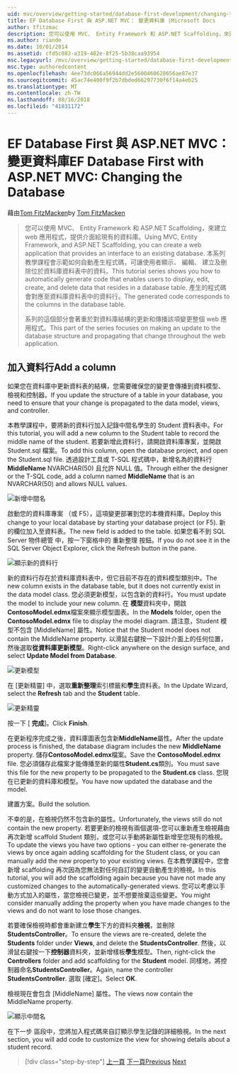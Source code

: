 ```yaml
---
uid: mvc/overview/getting-started/database-first-development/changing-the-database
title: EF Database First 與 ASP.NET MVC： 變更資料庫 |Microsoft Docs
author: tfitzmac
description: 您可以使用 MVC、 Entity Framework 和 ASP.NET Scaffolding，來建立 web 應用程式，提供介面給現有的資料庫。 本教學課程的里...
ms.author: riande
ms.date: 10/01/2014
ms.assetid: cfd5c083-a319-482e-8f25-5b38caa93954
msc.legacyurl: /mvc/overview/getting-started/database-first-development/changing-the-database
msc.type: authoredcontent
ms.openlocfilehash: 4ee73dc066a56944dd2e5600460628656ae87e37
ms.sourcegitcommit: 45ac74e400f9f2b7dbded66297730f6f14a4eb25
ms.translationtype: MT
ms.contentlocale: zh-TW
ms.lasthandoff: 08/16/2018
ms.locfileid: "41831172"
---
```

<a name="ef-database-first-with-aspnet-mvc-changing-the-database"></a><span data-ttu-id="c9476-104">EF Database First 與 ASP.NET MVC： 變更資料庫</span><span class="sxs-lookup"><span data-stu-id="c9476-104">EF Database First with ASP.NET MVC: Changing the Database</span></span>
====================
<span data-ttu-id="c9476-105">藉由[Tom FitzMacken](https://github.com/tfitzmac)</span><span class="sxs-lookup"><span data-stu-id="c9476-105">by [Tom FitzMacken](https://github.com/tfitzmac)</span></span>

> <span data-ttu-id="c9476-106">您可以使用 MVC、 Entity Framework 和 ASP.NET Scaffolding，來建立 web 應用程式，提供介面給現有的資料庫。</span><span class="sxs-lookup"><span data-stu-id="c9476-106">Using MVC, Entity Framework, and ASP.NET Scaffolding, you can create a web application that provides an interface to an existing database.</span></span> <span data-ttu-id="c9476-107">本系列教學課程會示範如何自動產生程式碼，可讓使用者顯示、 編輯、 建立及刪除位於資料庫資料表中的資料。</span><span class="sxs-lookup"><span data-stu-id="c9476-107">This tutorial series shows you how to automatically generate code that enables users to display, edit, create, and delete data that resides in a database table.</span></span> <span data-ttu-id="c9476-108">產生的程式碼會對應至資料庫資料表中的資料行。</span><span class="sxs-lookup"><span data-stu-id="c9476-108">The generated code corresponds to the columns in the database table.</span></span>
> 
> <span data-ttu-id="c9476-109">系列的這個部分會著重於對資料庫結構的更新和傳播該項變更整個 web 應用程式。</span><span class="sxs-lookup"><span data-stu-id="c9476-109">This part of the series focuses on making an update to the database structure and propagating that change throughout the web application.</span></span>


## <a name="add-a-column"></a><span data-ttu-id="c9476-110">加入資料行</span><span class="sxs-lookup"><span data-stu-id="c9476-110">Add a column</span></span>

<span data-ttu-id="c9476-111">如果您在資料庫中更新資料表的結構，您需要確保您的變更會傳播到資料模型、 檢視和控制器。</span><span class="sxs-lookup"><span data-stu-id="c9476-111">If you update the structure of a table in your database, you need to ensure that your change is propagated to the data model, views, and controller.</span></span>

<span data-ttu-id="c9476-112">本教學課程中，要將新的資料行加入記錄中間名學生的 Student 資料表中。</span><span class="sxs-lookup"><span data-stu-id="c9476-112">For this tutorial, you will add a new column to the Student table to record the middle name of the student.</span></span> <span data-ttu-id="c9476-113">若要新增此資料行，請開啟資料庫專案，並開啟 Student.sql 檔案。</span><span class="sxs-lookup"><span data-stu-id="c9476-113">To add this column, open the database project, and open the Student.sql file.</span></span> <span data-ttu-id="c9476-114">透過設計工具或 T-SQL 程式碼中，新增名為的資料行**MiddleName** NVARCHAR(50) 且允許 NULL 值。</span><span class="sxs-lookup"><span data-stu-id="c9476-114">Through either the designer or the T-SQL code, add a column named **MiddleName** that is an NVARCHAR(50) and allows NULL values.</span></span>

![新增中間名](changing-the-database/_static/image1.png)

<span data-ttu-id="c9476-116">啟動您的資料庫專案 （或 F5），這項變更部署到您的本機資料庫。</span><span class="sxs-lookup"><span data-stu-id="c9476-116">Deploy this change to your local database by starting your database project (or F5).</span></span> <span data-ttu-id="c9476-117">新的欄位加入至資料表。</span><span class="sxs-lookup"><span data-stu-id="c9476-117">The new field is added to the table.</span></span> <span data-ttu-id="c9476-118">如果您看不到 SQL Server 物件總管 中，按一下窗格中的 重新整理 按鈕。</span><span class="sxs-lookup"><span data-stu-id="c9476-118">If you do not see it in the SQL Server Object Explorer, click the Refresh button in the pane.</span></span>

![顯示新的資料行](changing-the-database/_static/image2.png)

<span data-ttu-id="c9476-120">新的資料行存在於資料庫資料表中，但它目前不存在的資料模型類別中。</span><span class="sxs-lookup"><span data-stu-id="c9476-120">The new column exists in the database table, but it does not currently exist in the data model class.</span></span> <span data-ttu-id="c9476-121">您必須更新模型，以包含新的資料行。</span><span class="sxs-lookup"><span data-stu-id="c9476-121">You must update the model to include your new column.</span></span> <span data-ttu-id="c9476-122">在 **模型**資料夾中，開啟**ContosoModel.edmx**檔案來顯示模型圖表。</span><span class="sxs-lookup"><span data-stu-id="c9476-122">In the **Models** folder, open the **ContosoModel.edmx** file to display the model diagram.</span></span> <span data-ttu-id="c9476-123">請注意，Student 模型不包含 [MiddleName] 屬性。</span><span class="sxs-lookup"><span data-stu-id="c9476-123">Notice that the Student model does not contain the MiddleName property.</span></span> <span data-ttu-id="c9476-124">以滑鼠右鍵按一下設計介面上的任何位置，然後選取**從資料庫更新模型**。</span><span class="sxs-lookup"><span data-stu-id="c9476-124">Right-click anywhere on the design surface, and select **Update Model from Database**.</span></span>

![更新模型](changing-the-database/_static/image3.png)

<span data-ttu-id="c9476-126">在 [更新精靈] 中，選取**重新整理**索引標籤和**學生**資料表。</span><span class="sxs-lookup"><span data-stu-id="c9476-126">In the Update Wizard, select the **Refresh** tab and the **Student** table.</span></span>

![更新精靈](changing-the-database/_static/image4.png)

<span data-ttu-id="c9476-128">按一下 [ **完成**]。</span><span class="sxs-lookup"><span data-stu-id="c9476-128">Click **Finish**.</span></span>

<span data-ttu-id="c9476-129">在更新程序完成之後，資料庫圖表包含新**MiddleName**屬性。</span><span class="sxs-lookup"><span data-stu-id="c9476-129">After the update process is finished, the database diagram includes the new **MiddleName** property.</span></span> <span data-ttu-id="c9476-130">儲存**ContosoModel.edmx**檔案。</span><span class="sxs-lookup"><span data-stu-id="c9476-130">Save the **ContosoModel.edmx** file.</span></span> <span data-ttu-id="c9476-131">您必須儲存此檔案才能傳播至新的屬性**Student.cs**類別。</span><span class="sxs-lookup"><span data-stu-id="c9476-131">You must save this file for the new property to be propagated to the **Student.cs** class.</span></span> <span data-ttu-id="c9476-132">您現在已更新的資料庫和模型。</span><span class="sxs-lookup"><span data-stu-id="c9476-132">You have now updated the database and the model.</span></span>

<span data-ttu-id="c9476-133">建置方案。</span><span class="sxs-lookup"><span data-stu-id="c9476-133">Build the solution.</span></span>

<span data-ttu-id="c9476-134">不幸的是，在檢視仍然不包含新的屬性。</span><span class="sxs-lookup"><span data-stu-id="c9476-134">Unfortunately, the views still do not contain the new property.</span></span> <span data-ttu-id="c9476-135">若要更新的檢視有兩個選項-您可以重新產生檢視藉由再次新增 scaffold Student 類別，或您可以手動將新屬性新增至您現有的檢視。</span><span class="sxs-lookup"><span data-stu-id="c9476-135">To update the views you have two options - you can either re-generate the views by once again adding scaffolding for the Student class, or you can manually add the new property to your existing views.</span></span> <span data-ttu-id="c9476-136">在本教學課程中，您會新增 scaffolding 再次因為您無法對任何自訂的變更自動產生的檢視。</span><span class="sxs-lookup"><span data-stu-id="c9476-136">In this tutorial, you will add the scaffolding again because you have not made any customized changes to the automatically-generated views.</span></span> <span data-ttu-id="c9476-137">您可以考慮以手動方式加入的屬性，當您檢視已變更，並不想要捨棄這些變更。</span><span class="sxs-lookup"><span data-stu-id="c9476-137">You might consider manually adding the property when you have made changes to the views and do not want to lose those changes.</span></span>

<span data-ttu-id="c9476-138">若要確保檢視時都會重新建立**學生**下方的資料夾**檢視**，並刪除**StudentsController**。</span><span class="sxs-lookup"><span data-stu-id="c9476-138">To ensure the views are re-created, delete the **Students** folder under **Views**, and delete the **StudentsController**.</span></span> <span data-ttu-id="c9476-139">然後，以滑鼠右鍵按一下**控制器**資料夾，並新增樣板**學生**模型。</span><span class="sxs-lookup"><span data-stu-id="c9476-139">Then, right-click the **Controllers** folder and add scaffolding for the **Student** model.</span></span> <span data-ttu-id="c9476-140">同樣地，將控制器命名**StudentsController**。</span><span class="sxs-lookup"><span data-stu-id="c9476-140">Again, name the controller **StudentsController**.</span></span> <span data-ttu-id="c9476-141">選取 [確定]。</span><span class="sxs-lookup"><span data-stu-id="c9476-141">Select **OK**.</span></span>

<span data-ttu-id="c9476-142">檢視現在會包含 [MiddleName] 屬性。</span><span class="sxs-lookup"><span data-stu-id="c9476-142">The views now contain the MiddleName property.</span></span>

![顯示中間名](changing-the-database/_static/image5.png)

<span data-ttu-id="c9476-144">在下一步 區段中，您將加入程式碼來自訂顯示學生記錄的詳細檢視。</span><span class="sxs-lookup"><span data-stu-id="c9476-144">In the next section, you will add code to customize the view for showing details about a student record.</span></span>

> [!div class="step-by-step"]
> <span data-ttu-id="c9476-145">[上一頁](generating-views.md)
> [下一頁](customizing-a-view.md)</span><span class="sxs-lookup"><span data-stu-id="c9476-145">[Previous](generating-views.md)
[Next](customizing-a-view.md)</span></span>
